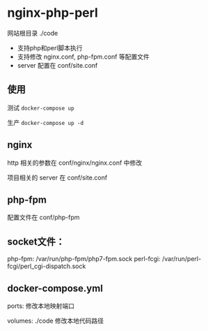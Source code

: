 # nginx-php-perl

网站根目录 ./code

 - 支持php和perl脚本执行
 - 支持修改 nginx.conf, php-fpm.conf 等配置文件
 - server 配置在 conf/site.conf

## 使用
测试
`docker-compose up`

生产
`docker-compose up -d`

## nginx
http 相关的参数在 conf/nginx/nginx.conf 中修改

项目相关的 server 在 conf/site.conf

## php-fpm
配置文件在 conf/php-fpm

## socket文件：
php-fpm: /var/run/php-fpm/php7-fpm.sock
perl-fcgi: /var/run/perl-fcgi/perl_cgi-dispatch.sock

## docker-compose.yml

ports: 修改本地映射端口

volumes: ./code 修改本地代码路径